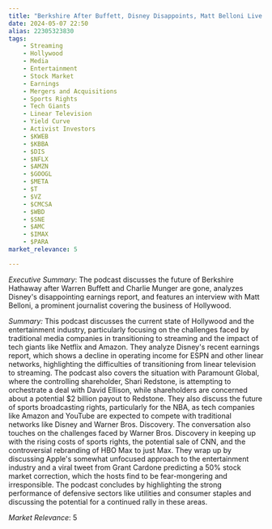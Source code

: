 ```yaml
---
title: "Berkshire After Buffett, Disney Disappoints, Matt Belloni Live From LA"
date: 2024-05-07 22:50
alias: 22305323830
tags:
    - Streaming
    - Hollywood
    - Media
    - Entertainment
    - Stock Market
    - Earnings
    - Mergers and Acquisitions
    - Sports Rights
    - Tech Giants
    - Linear Television
    - Yield Curve
    - Activist Investors
    - $KWEB
    - $KBBA
    - $DIS
    - $NFLX
    - $AMZN
    - $GOOGL
    - $META
    - $T
    - $VZ
    - $CMCSA
    - $WBD
    - $SNE
    - $AMC
    - $IMAX
    - $PARA
market_relevance: 5

---
```

*Executive Summary*: The podcast discusses the future of Berkshire Hathaway after Warren Buffett and Charlie Munger are gone, analyzes Disney's disappointing earnings report, and features an interview with Matt Belloni, a prominent journalist covering the business of Hollywood.


*Summary:*
This podcast discusses the current state of Hollywood and the entertainment industry, particularly focusing on the challenges faced by traditional media companies in transitioning to streaming and the impact of tech giants like Netflix and Amazon. They analyze Disney's recent earnings report, which shows a decline in operating income for ESPN and other linear networks, highlighting the difficulties of transitioning from linear television to streaming. The podcast also covers the situation with Paramount Global, where the controlling shareholder, Shari Redstone, is attempting to orchestrate a deal with David Ellison, while shareholders are concerned about a potential $2 billion payout to Redstone. They also discuss the future of sports broadcasting rights, particularly for the NBA, as tech companies like Amazon and YouTube are expected to compete with traditional networks like Disney and Warner Bros. Discovery. The conversation also touches on the challenges faced by Warner Bros. Discovery in keeping up with the rising costs of sports rights, the potential sale of CNN, and the controversial rebranding of HBO Max to just Max. They wrap up by discussing Apple's somewhat unfocused approach to the entertainment industry and a viral tweet from Grant Cardone predicting a 50% stock market correction, which the hosts find to be fear-mongering and irresponsible. The podcast concludes by highlighting the strong performance of defensive sectors like utilities and consumer staples and discussing the potential for a continued rally in these areas.



*Market Relevance*: 5
  